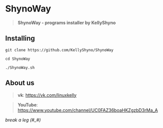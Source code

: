 # ShynoWay

> **ShynoWay - programs installer by KellyShyno**

## Installing

`git clone https://github.com/KellyShyno/ShynoWay`

`cd ShynoWay`

`./ShynoWay.sh`

## About us

> **vk**: <https://vk.com/linuxkelly>

> **YouTube**: <https://www.youtube.com/channel/UC0FAZ36boaHKZgzbD3rMa_A>

*break a leg (#_#)*
